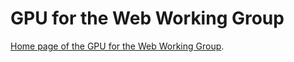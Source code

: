 # GPU for the Web Working Group

[Home page of the GPU for the Web Working Group](https://www.w3.org/2020/gpu/).
